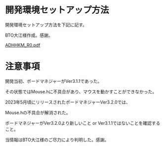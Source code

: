 # 開発環境セットアップ方法
開発環境セットアップ方法を下記に記す。

BTO大江様作成。感謝。

[ADHHKM_R0.pdf](./ADHHKM_R0.pdf)

# 注意事項
開発当初、ボードマネジャーがVer3.1.1であった。

その状態ではMouse.hに不具合があり、マウスを動かすことができなかった。

2023年5月頃にリリースされたボードマネジャーVer3.2.0では、

Mouse.hの不具合が解消された。

ボードマネジャーがVer3.2.0より新しいこと or Ver3.1.1ではないことを確認すること。

当情報はBTO大江様のご尽力により判明した。感謝。
